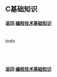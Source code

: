## C基础知识
#### 返回 [编程技术基础知识](../编程技术基础知识.md) <br><br>

###### todo

<br>

#### 返回 [编程技术基础知识](../编程技术基础知识.md)
